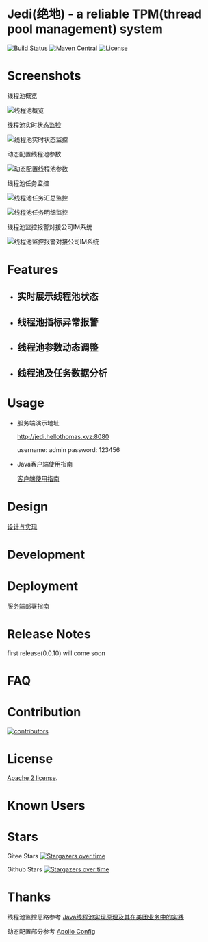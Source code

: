 # Jedi(绝地) - a reliable TPM(thread pool management) system

[![Build Status](https://github.com/hellothomas-group/jedi/workflows/build/badge.svg)](https://github.com/hellothomas-group/jedi/actions)
[![Maven Central](https://img.shields.io/maven-central/v/xyz.hellothomas/jedi-client?color=blue)](https://mvnrepository.com/artifact/xyz.hellothomas/jedi-client)
[![License](https://img.shields.io/badge/License-Apache%202.0-blue.svg)](https://opensource.org/licenses/Apache-2.0)

# Screenshots

线程池概览

![线程池概览](https://images.gitee.com/uploads/images/2021/0905/170437_924750df_5057838.png)

线程池实时状态监控

![线程池实时状态监控](https://images.gitee.com/uploads/images/2021/0905/170551_292e2bc5_5057838.png)

动态配置线程池参数

![动态配置线程池参数](https://images.gitee.com/uploads/images/2021/0905/170010_6be8758e_5057838.png)

线程池任务监控

![线程池任务汇总监控](https://images.gitee.com/uploads/images/2021/0905/170714_e8371566_5057838.png)

![线程池任务明细监控](https://images.gitee.com/uploads/images/2021/0905/170748_df7d6765_5057838.png)

线程池监控报警对接公司IM系统

![线程池监控报警对接公司IM系统](https://images.gitee.com/uploads/images/2021/0812/075117_1327fb49_5057838.jpeg)

# Features

- ## 实时展示线程池状态

- ## 线程池指标异常报警

- ## 线程池参数动态调整

- ## 线程池及任务数据分析

# Usage

- 服务端演示地址

  http://jedi.hellothomas.xyz:8080
  
  username: admin
  password: 123456

- Java客户端使用指南

  [客户端使用指南](https://github.com/hellothomas-group/jedi/wiki#%E4%B8%80-%E5%AE%A2%E6%88%B7%E7%AB%AF%E4%BD%BF%E7%94%A8%E6%8C%87%E5%8D%97)

# Design

[设计与实现](https://github.com/hellothomas-group/jedi/wiki#%E4%BA%8C-%E8%AE%BE%E8%AE%A1%E4%B8%8E%E5%AE%9E%E7%8E%B0)

# Development

# Deployment

[服务端部署指南](https://github.com/hellothomas-group/jedi/wiki#%E4%B8%89-%E6%9C%8D%E5%8A%A1%E7%AB%AF%E9%83%A8%E7%BD%B2%E6%8C%87%E5%8D%97)

# Release Notes

first release(0.0.10) will come soon

# FAQ

# Contribution
[![contributors](https://whnb.wang/contributors/hellothomas/jedi)](https://whnb.wang)

# License

[Apache 2 license](https://github.com/hellothomas-group/jedi/blob/main/LICENSE).

# Known Users

# Stars
Gitee Stars
[![Stargazers over time](https://whnb.wang/stars/hellothomas/jedi)](https://whnb.wang)

Github Stars
[![Stargazers over time](https://starchart.cc/hellothomas-group/jedi.svg)](https://starchart.cc/hellothomas-group/jedi)

# Thanks
线程池监控思路参考 [Java线程池实现原理及其在美团业务中的实践](https://tech.meituan.com/2020/04/02/java-pooling-pratice-in-meituan.html)

动态配置部分参考 [Apollo Config](https://github.com/ctripcorp/apollo)